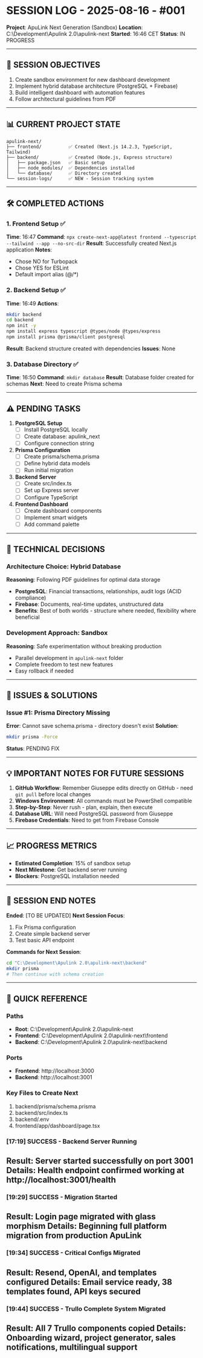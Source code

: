 # SESSION LOG - 2025-08-16 - #001
**Project**: ApuLink Next Generation (Sandbox)
**Location**: C:\Development\Apulink 2.0\apulink-next
**Started**: 16:46 CET
**Status**: IN PROGRESS

---

## 🎯 SESSION OBJECTIVES
1. Create sandbox environment for new dashboard development
2. Implement hybrid database architecture (PostgreSQL + Firebase)
3. Build intelligent dashboard with automation features
4. Follow architectural guidelines from PDF

---

## 📊 CURRENT PROJECT STATE
```
apulink-next/
├── frontend/          ✅ Created (Next.js 14.2.3, TypeScript, Tailwind)
├── backend/           ✅ Created (Node.js, Express structure)
│   ├── package.json   ✅ Basic setup
│   ├── node_modules/  ✅ Dependencies installed
│   └── database/      ✅ Directory created
└── session-logs/      ✅ NEW - Session tracking system
```

---

## 🛠️ COMPLETED ACTIONS

### 1. Frontend Setup ✅
**Time**: 16:47
**Command**: `npx create-next-app@latest frontend --typescript --tailwind --app --no-src-dir`
**Result**: Successfully created Next.js application
**Notes**: 
- Chose NO for Turbopack
- Chose YES for ESLint
- Default import alias (@/*)

### 2. Backend Setup ✅
**Time**: 16:49
**Actions**:
```bash
mkdir backend
cd backend
npm init -y
npm install express typescript @types/node @types/express
npm install prisma @prisma/client postgresql
```
**Result**: Backend structure created with dependencies
**Issues**: None

### 3. Database Directory ✅
**Time**: 16:50
**Command**: `mkdir database`
**Result**: Database folder created for schemas
**Next**: Need to create Prisma schema

---

## ⚠️ PENDING TASKS

1. **PostgreSQL Setup**
   - [ ] Install PostgreSQL locally
   - [ ] Create database: apulink_next
   - [ ] Configure connection string

2. **Prisma Configuration**
   - [ ] Create prisma/schema.prisma
   - [ ] Define hybrid data models
   - [ ] Run initial migration

3. **Backend Server**
   - [ ] Create src/index.ts
   - [ ] Set up Express server
   - [ ] Configure TypeScript

4. **Frontend Dashboard**
   - [ ] Create dashboard components
   - [ ] Implement smart widgets
   - [ ] Add command palette

---

## 🔧 TECHNICAL DECISIONS

### Architecture Choice: Hybrid Database
**Reasoning**: Following PDF guidelines for optimal data storage
- **PostgreSQL**: Financial transactions, relationships, audit logs (ACID compliance)
- **Firebase**: Documents, real-time updates, unstructured data
- **Benefits**: Best of both worlds - structure where needed, flexibility where beneficial

### Development Approach: Sandbox
**Reasoning**: Safe experimentation without breaking production
- Parallel development in `apulink-next` folder
- Complete freedom to test new features
- Easy rollback if needed

---

## 🐛 ISSUES & SOLUTIONS

### Issue #1: Prisma Directory Missing
**Error**: Cannot save schema.prisma - directory doesn't exist
**Solution**: 
```bash
mkdir prisma -Force
```
**Status**: PENDING FIX

---

## 💡 IMPORTANT NOTES FOR FUTURE SESSIONS

1. **GitHub Workflow**: Remember Giuseppe edits directly on GitHub - need `git pull` before local changes
2. **Windows Environment**: All commands must be PowerShell compatible
3. **Step-by-Step**: Never rush - plan, explain, then execute
4. **Database URL**: Will need PostgreSQL password from Giuseppe
5. **Firebase Credentials**: Need to get from Firebase Console

---

## 📈 PROGRESS METRICS
- **Estimated Completion**: 15% of sandbox setup
- **Next Milestone**: Get backend server running
- **Blockers**: PostgreSQL installation needed

---

## 🔄 SESSION END NOTES
**Ended**: [TO BE UPDATED]
**Next Session Focus**: 
1. Fix Prisma configuration
2. Create simple backend server
3. Test basic API endpoint

**Commands for Next Session**:
```bash
cd "C:\Development\Apulink 2.0\apulink-next\backend"
mkdir prisma
# Then continue with schema creation
```

---

## 📌 QUICK REFERENCE

### Paths
- **Root**: C:\Development\Apulink 2.0\apulink-next
- **Frontend**: C:\Development\Apulink 2.0\apulink-next\frontend
- **Backend**: C:\Development\Apulink 2.0\apulink-next\backend

### Ports
- **Frontend**: http://localhost:3000
- **Backend**: http://localhost:3001

### Key Files to Create Next
1. backend/prisma/schema.prisma
2. backend/src/index.ts
3. backend/.env
4. frontend/app/dashboard/page.tsx


### [17:19] SUCCESS - Backend Server Running
**Result**: Server started successfully on port 3001
**Details**: Health endpoint confirmed working at http://localhost:3001/health
---


### [19:29] SUCCESS - Migration Started
**Result**: Login page migrated with glass morphism
**Details**: Beginning full platform migration from production ApuLink
---


### [19:34] SUCCESS - Critical Configs Migrated
**Result**: Resend, OpenAI, and templates configured
**Details**: Email service ready, 38 templates found, API keys secured
---


### [19:44] SUCCESS - Trullo Complete System Migrated
**Result**: All 7 Trullo components copied
**Details**: Onboarding wizard, project generator, sales notifications, multilingual support
---
